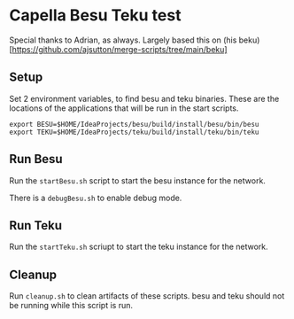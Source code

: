 # Capella Besu Teku test

Special thanks to Adrian, as always. Largely based this on (his beku)[https://github.com/ajsutton/merge-scripts/tree/main/beku]
## Setup

Set 2 environment variables, to find besu and teku binaries. These are the locations of the applications that will be run in the start scripts.

```
export BESU=$HOME/IdeaProjects/besu/build/install/besu/bin/besu
export TEKU=$HOME/IdeaProjects/teku/build/install/teku/bin/teku
```


## Run Besu
Run the `startBesu.sh` script to start the besu instance for the network.

There is a `debugBesu.sh` to enable debug mode.

## Run Teku
Run the `startTeku.sh` scriupt to start the teku instance for the network.

## Cleanup
Run `cleanup.sh` to clean artifacts of these scripts. besu and teku should not be running while this script is run.


